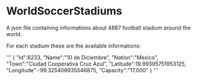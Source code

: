 # WorldSoccerStadiums
A json file containing informations about 4887 football stadium around the world.

For each stadium these are the available informations:

'''
{
 "Id":8233,
 "Name":"10 de Diciembre",
 "Nation":"Mexico",
 "Town":"Ciudad Cooperativa Cruz Azul",
 "Latitude":19.99395751953125,
 "Longitude":-99.325408935546875,
 "Capacity":"17.000"
 }
'''
